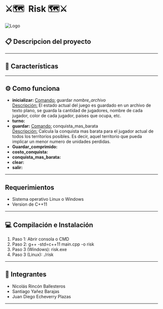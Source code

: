 
# ⚔️🗺 ️ Risk 🗺⚔️

![Logo](https://i.ibb.co/cwdJYLQ/deporz7-11d17976-7f29-4185-9285-58b58899a15e.png)

## 📋 Descripcion del proyecto

---
## 👀 Características

---
## ⚙️ Como funciona

- **inicializar:** <u>Comando:</u> guardar *nombre_archivo*   
    <u>Descripción:</u> El estado actual del juego es guardado en un archivo de texto plano, se guarda la cantidad de jugadores, nombre de cada jugador, color de cada jugador, paises que ocupa, etc.
- **turno:**
- **guardar:** <u>Comando:</u> conquista_mas_barata  
    <u>Descripción:</u> Calcula la conquista mas barata para el jugador actual de todos los territorios posibles. Es decir, aquel territorio que pueda implicar un menor numero de unidades perdidas.
- **Guardar_comprimido:**
- **costo_conquista:**
- **conquista_mas_barata:**
- **clear:**
- **salir:**

---
## Requerimientos
- Sistema operativo Linux o Windows
- Version de C++11

---
## 💻  Compilación e Instalación
1. Paso 1: Abrir consola o CMD
2. Paso 2: g++ -std=c++11 main.cpp -o risk
3. Paso 3 (Windows): risk.exe
4. Paso 3 (Linux):  ./risk

---
## 💼  Integrantes

- Nicolás Rincón Ballesteros
- Santiago Yañez Barajas
- Juan Diego Echeverry Plazas

---

